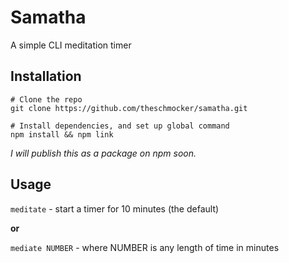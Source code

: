 # Samatha
A simple CLI meditation timer

## Installation
```
# Clone the repo
git clone https://github.com/theschmocker/samatha.git

# Install dependencies, and set up global command
npm install && npm link
```
*I will publish this as a package on npm soon.*

## Usage

`meditate` - start a timer for 10 minutes (the default)

**or**

`mediate NUMBER` - where NUMBER is any length of time in minutes
